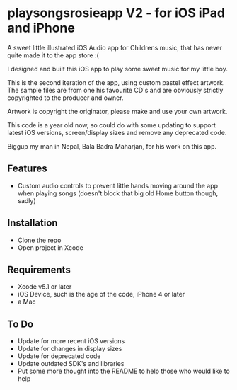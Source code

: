 playsongsrosieapp V2 - for iOS iPad and iPhone
=================

A sweet little illustrated iOS Audio app for Childrens music, that has never quite made it to the app store :(

I designed and built this iOS app to play some sweet music for my little boy. 

This is the second iteration of the app, using custom pastel effect artwork. The sample files are from one his favourite CD's and are obviously strictly copyrighted to the producer and owner.

Artwork is copyright the originator, please make and use your own artwork.

This code is a year old now, so could do with some updating to support latest iOS versions, screen/display sizes and remove any deprecated code.

Biggup my man in Nepal, Bala Badra Maharjan, for his work on this app.

## Features
- Custom audio controls to prevent little hands moving around the app when playing songs (doesn't block that big old Home button though, sadly)


## Installation
- Clone the repo
- Open project in Xcode

## Requirements
- Xcode v5.1 or later
- iOS Device, such is the age of the code, iPhone 4 or later
- a Mac

## To Do
- Update for more recent iOS versions
- Update for changes in display sizes
- Update for deprecated code
- Update outdated SDK's and libraries
- Put some more thought into the README to help those who would like to help
